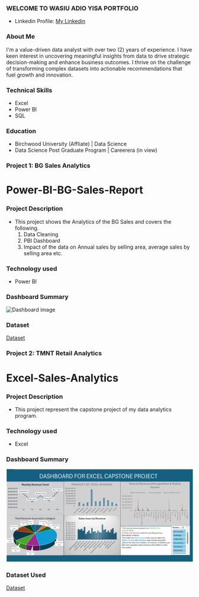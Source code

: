 ### WELCOME TO WASIU ADIO YISA PORTFOLIO
- Linkedin Profile: [My Linkedin](https://www.linkedin.com/in/yisawasiu/)

### About Me

I'm a value-driven data analyst with over two (2) years of experience. I have keen interest in uncovering meaningful insights from data to drive strategic decision-making and enhance business outcomes. I thrive on the challenge of transforming complex datasets into actionable recommendations that fuel growth and innovation.

### Technical Skills
- Excel
- Power BI
- SQL

### Education
- Birchwood University (Affliate) | Data Science
- Data Science Post Graduate Program | Careerera (in view)

### Project 1: BG Sales Analytics

# Power-BI-BG-Sales-Report

### Project Description
- This project shows the Analytics of the BG Sales and covers the following.
  1. Data Cleaning
  2. PBI Dashboard
  3. Impact of the data on Annual sales by selling area, average sales by selling area etc.

### Technology used
  - Power BI
  
### Dashboard Summary
![Dashboard image](https://github.com/GreatYisa/wasiu_portfolio/blob/main/Screenshot%202024-06-10%20210238.png)

### Dataset
[Dataset](https://github.com/GreatYisa/Excel-Sales-Analytics/blob/main/TNMTRetailsalesdocforCapstoneProject.xlsx)


### Project 2: TMNT Retail Analytics

# Excel-Sales-Analytics

### Project Description
- This project represent the capstone project of my data analytics program.

### Technology used
  - Excel
  
### Dashboard Summary
![Dashboard image](https://github.com/GreatYisa/Excel-Sales-Analytics/blob/main/Screenshot%202024-06-10%20213350.png)

### Dataset Used
[Dataset](https://github.com/GreatYisa/Excel-Sales-Analytics/blob/main/TNMTRetailsalesdocforCapstoneProject.xlsx)
